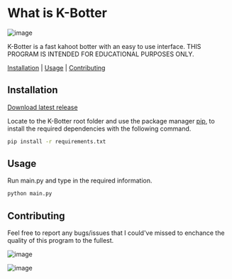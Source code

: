 # What is K-Botter
![image](https://github.com/kolmioo/K-Botter/assets/77176084/a49901b3-fffb-4573-a1b2-89296499affd)

K-Botter is a fast kahoot botter with an easy to use interface.
THIS PROGRAM IS INTENDED FOR EDUCATIONAL PURPOSES ONLY.

[Installation](#Installation)    |    [Usage](#Usage)    |   [Contributing](#Contributing)

## Installation
[Download latest release](https://github.com/kolmioo/K-Botter/releases/latest)

Locate to the K-Botter root folder and use the package manager [pip](https://pip.pypa.io/en/stable), to install the required dependencies with the following command.

```bash
pip install -r requirements.txt
```

## Usage
Run main.py and type in the required information.

```bash
python main.py
```

## Contributing
Feel free to report any bugs/issues that I could've missed to enchance the quality of this program to the fullest.


![image](https://github.com/kolmioo/K-Botter/assets/77176084/9c0576e6-e38f-4ebe-bafc-5cc24fb0bdde)

![image](https://github.com/kolmioo/K-Botter/assets/77176084/c86efa33-a234-46d5-9d2a-6f64727b6c4a)
